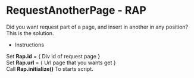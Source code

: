 # RequestAnotherPage - RAP
Did you want request part of a page, and insert in another in any position? This is the solution.


- Instructions

Set <b>Rap.id</b> = { Div id of request page }<br/>
Set <b>Rap.url</b> = { Url page that you wants get }<br/>
Call <b>Rap.initialize()</b> To starts script.<br/>
